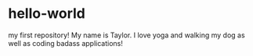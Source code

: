 # hello-world
my first repository!
 My name is Taylor.  I love yoga and walking my dog as well as coding badass applications!
